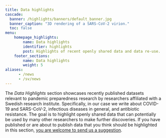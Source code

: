 ```yaml
---
title: Data highlights
cascade:
  banner: /highlights/banners/default_banner.jpg
  banner_caption: "3D rendering of a SARS-CoV-2 virion."
  toc: false
menu:
    homepage_highlights:
        name: Data highlights
        identifier: highlights
        post: Highlights of recent openly shared data and data re-use. <a href="/highlights/">See all highlights <i class="fas fa-arrow-circle-right"></i></a>
    footer_sections:
        name: Data highlights
        weight: 5
aliases:
      - /news
      - /sv/news
---
```

The *Data Highlights* section showcases recently published datasets relevant to pandemic preparedness research by researchers affiliated with a Swedish research institute. Specifically, in our case we write about COVID-19 and SARS-CoV-2, infectious diseases in general, and antibiotic resistance. The goal is to highlight openly shared data that can potentially be used by many other researchers to make further discoveries. If you have published or are about to publish data that you think should be highlighted in this section, [you are welcome to send us a suggestion](/suggestions/).
